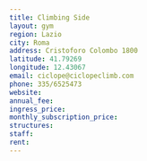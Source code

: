 ```yaml
---
title: Climbing Side
layout: gym
region: Lazio
city: Roma
address: Cristoforo Colombo 1800
latitude: 41.79269
longitude: 12.43067
email: ciclope@ciclopeclimb.com
phone: 335/6525473
website: 
annual_fee: 
ingress_price: 
monthly_subscription_price: 
structures: 
staff: 
rent: 
---
```



